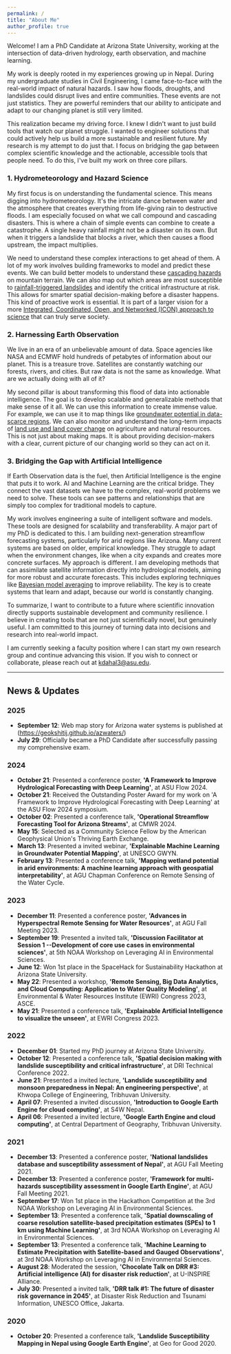 ```yaml
---
permalink: /
title: "About Me"
author_profile: true
---
```

Welcome! I am a PhD Candidate at Arizona State University, working at the intersection of data-driven hydrology, earth observation, and machine learning.

My work is deeply rooted in my experiences growing up in Nepal. During my undergraduate studies in Civil Engineering, I came face-to-face with the real-world impact of natural hazards. I saw how floods, droughts, and landslides could disrupt lives and entire communities. These events are not just statistics. They are powerful reminders that our ability to anticipate and adapt to our changing planet is still very limited.

This realization became my driving force. I knew I didn't want to just build tools that watch our planet struggle. I wanted to engineer solutions that could actively help us build a more sustainable and resilient future. My research is my attempt to do just that. I focus on bridging the gap between complex scientific knowledge and the actionable, accessible tools that people need. To do this, I've built my work on three core pillars.

### 1. Hydrometeorology and Hazard Science
<!-- Suggested Image: A compelling photograph of a landslide path on a green mountainside or an aerial view of a flooded river valley. -->
My first focus is on understanding the fundamental science. This means digging into hydrometeorology. It's the intricate dance between water and the atmosphere that creates everything from life-giving rain to destructive floods. I am especially focused on what we call compound and cascading disasters. This is where a chain of simple events can combine to create a catastrophe. A single heavy rainfall might not be a disaster on its own. But when it triggers a landslide that blocks a river, which then causes a flood upstream, the impact multiplies.

We need to understand these complex interactions to get ahead of them. A lot of my work involves building frameworks to model and predict these events. We can build better models to understand these [cascading hazards](https://doi.org/10.1080/19475705.2022.2162443) on mountain terrain. We can also map out which areas are most susceptible to [rainfall-triggered landslides](https://doi.org/10.1016/j.scitotenv.2023.162242) and identify the critical infrastructure at risk. This allows for smarter spatial decision-making before a disaster happens. This kind of proactive work is essential. It is part of a larger vision for a more [Integrated, Coordinated, Open, and Networked (ICON) approach to science](https://doi.org/10.1029/2021EA002114) that can truly serve society.

### 2. Harnessing Earth Observation
<!-- Suggested Image: A striking satellite image, perhaps a false-color composite showing vegetation health, water bodies, or the extent of a wildfire. -->
We live in an era of an unbelievable amount of data. Space agencies like NASA and ECMWF hold hundreds of petabytes of information about our planet. This is a treasure trove. Satellites are constantly watching our forests, rivers, and cities. But raw data is not the same as knowledge. What are we actually doing with all of it?

My second pillar is about transforming this flood of data into actionable intelligence. The goal is to develop scalable and generalizable methods that make sense of it all. We can use this information to create immense value. For example, we can use it to map things like [groundwater potential in data-scarce regions](https://doi.org/10.1016/j.jhydrol.2023.130417). We can also monitor and understand the long-term impacts of [land use and land cover change](https://doi.org/10.1016/j.rsase.2022.100895) on agriculture and natural resources. This is not just about making maps. It is about providing decision-makers with a clear, current picture of our changing world so they can act on it.

### 3. Bridging the Gap with Artificial Intelligence
<!-- Suggested Image: An abstract graphic illustrating a neural network, a data flowchart, or a dashboard displaying predictive analytics. -->
If Earth Observation data is the fuel, then Artificial Intelligence is the engine that puts it to work. AI and Machine Learning are the critical bridge. They connect the vast datasets we have to the complex, real-world problems we need to solve. These tools can see patterns and relationships that are simply too complex for traditional models to capture.

My work involves engineering a suite of intelligent software and models. These tools are designed for scalability and transferability. A major part of my PhD is dedicated to this. I am building next-generation streamflow forecasting systems, particularly for arid regions like Arizona. Many current systems are based on older, empirical knowledge. They struggle to adapt when the environment changes, like when a city expands and creates more concrete surfaces. My approach is different. I am developing methods that can assimilate satellite information directly into hydrological models, aiming for more robust and accurate forecasts. This includes exploring techniques like [Bayesian model averaging](https://geokshitij.github.io/publication/2025-12-30-improving-hydrological-forecasting-with-bayesian-model-averaging-over-multiple-loss-functions) to improve reliability. The key is to create systems that learn and adapt, because our world is constantly changing.

To summarize, I want to contribute to a future where scientific innovation directly supports sustainable development and community resilience. I believe in creating tools that are not just scientifically novel, but genuinely useful. I am committed to this journey of turning data into decisions and research into real-world impact.

I am currently seeking a faculty position where I can start my own research group and continue advancing this vision. If you wish to connect or collaborate, please reach out at kdahal3@asu.edu.



---

## News & Updates

### 2025
* **September 12**: Web map story for Arizona water systems is published at (https://geokshitij.github.io/azwaters/)
* **July 29**: Officially became a PhD Candidate after successfully passing my comprehensive exam.

### 2024
* **October 21**: Presented a conference poster, **'A Framework to Improve Hydrological Forecasting with Deep Learning'**, at ASU Flow 2024.
* **October 21**: Received the Outstanding Poster Award for my work on 'A Framework to Improve Hydrological Forecasting with Deep Learning' at the ASU Flow 2024 symposium.
* **October 02**: Presented a conference talk, **'Operational Streamflow Forecasting Tool for Arizona Streams'**, at CMWR 2024.
* **May 15**: Selected as a Community Science Fellow by the American Geophysical Union's Thriving Earth Exchange.
* **March 13**: Presented a invited webinar, **'Explainable Machine Learning in Groundwater Potential Mapping'**, at UNESCO GWYN.
* **February 13**: Presented a conference talk, **'Mapping wetland potential in arid environments: A machine learning approach with geospatial interpretability'**, at AGU Chapman Conference on Remote Sensing of the Water Cycle.

### 2023
* **December 11**: Presented a conference poster, **'Advances in Hyperspectral Remote Sensing for Water Resources'**, at AGU Fall Meeting 2023.
* **September 19**: Presented a invited talk, **'Discussion Facilitator at Session 1 --Development of core use cases in environmental sciences'**, at 5th NOAA Workshop on Leveraging AI in Environmental Sciences.
* **June 12**: Won 1st place in the SpaceHack for Sustainability Hackathon at Arizona State University.
* **May 22**: Presented a workshop, **'Remote Sensing, Big Data Analytics, and Cloud Computing: Application to Water Quality Modeling'**, at Environmental & Water Resources Institute (EWRI) Congress 2023, ASCE.
* **May 21**: Presented a conference talk, **'Explainable Artificial Intelligence to visualize the unseen'**, at EWRI Congress 2023.

### 2022
* **December 01**: Started my PhD journey at Arizona State University.
* **October 12**: Presented a conference talk, **'Spatial decision making with landslide susceptibility and critical infrastructure'**, at DRI Technical Conference 2022.
* **June 21**: Presented a invited lecture, **'Landslide susceptibility and monsoon preparedness in Nepal: An engineering perspective'**, at Khwopa College of Engineering, Tribhuvan University.
* **April 07**: Presented a invited discussion, **'Introduction to Google Earth Engine for cloud computing'**, at S4W Nepal.
* **April 06**: Presented a invited lecture, **'Google Earth Engine and cloud computing'**, at Central Department of Geography, Tribhuvan University.

### 2021
* **December 13**: Presented a conference poster, **'National landslides database and susceptibility assessment of Nepal'**, at AGU Fall Meeting 2021.
* **December 13**: Presented a conference poster, **'Framework for multi-hazards susceptibility assessment in Google Earth Engine'**, at AGU Fall Meeting 2021.
* **September 17**: Won 1st place in the Hackathon Competition at the 3rd NOAA Workshop on Leveraging AI in Environmental Sciences.
* **September 13**: Presented a conference talk, **'Spatial downscaling of coarse resolution satellite-based precipitation estimates (SPEs) to 1 km using Machine Learning'**, at 3rd NOAA Workshop on Leveraging AI in Environmental Sciences.
* **September 13**: Presented a conference talk, **'Machine Learning to Estimate Precipitation with Satellite-based and Gauged Observations'**, at 3rd NOAA Workshop on Leveraging AI in Environmental Sciences.
* **August 28**: Moderated the session, **'Chocolate Talk on DRR #3: Artificial intelligence (AI) for disaster risk reduction'**, at U-INSPIRE Alliance.
* **July 30**: Presented a invited talk, **'DRR talk #1: The future of disaster risk governance in 2045'**, at Disaster Risk Reduction and Tsunami Information, UNESCO Office, Jakarta.

### 2020
* **October 20**: Presented a conference talk, **'Landslide Susceptibility Mapping in Nepal using Google Earth Engine'**, at Geo for Good 2020.
